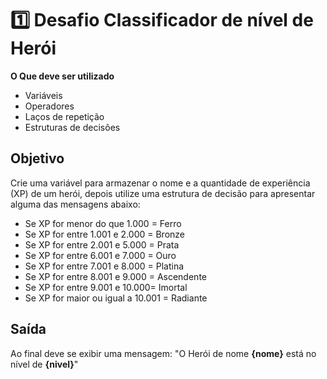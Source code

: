 # 1️⃣ Desafio Classificador de nível de Herói

**O Que deve ser utilizado**

- Variáveis
- Operadores
- Laços de repetição
- Estruturas de decisões

## Objetivo

Crie uma variável para armazenar o nome e a quantidade de experiência (XP) de um herói, depois utilize uma estrutura de decisão para apresentar alguma das mensagens abaixo:

- Se XP for menor do que 1.000 = Ferro
- Se XP for entre 1.001 e 2.000 = Bronze
- Se XP for entre 2.001 e 5.000 = Prata 
- Se XP for entre 6.001 e 7.000 = Ouro 
- Se XP for entre 7.001 e 8.000 = Platina 
- Se XP for entre 8.001 e 9.000 = Ascendente 
- Se XP for entre 9.001 e 10.000= Imortal 
- Se XP for maior ou igual a 10.001 = Radiante

## Saída

Ao final deve se exibir uma mensagem: 
"O Herói de nome **{nome}** está no nível de **{nivel}**"
